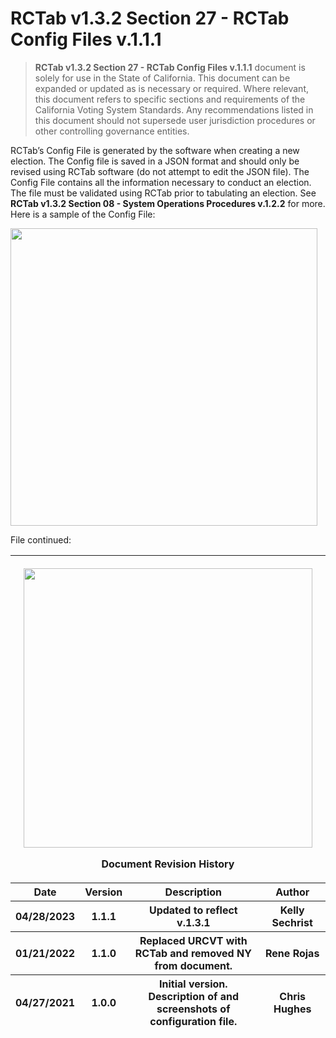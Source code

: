 # RCTab v1.3.2 Section 27 - RCTab Config Files v.1.1.1

> **RCTab v1.3.2 Section 27 - RCTab Config Files v.1.1.1** document is
> solely for use in the State of California. This document can be
> expanded or updated as is necessary or required. Where relevant, this
> document refers to specific sections and requirements of the
> California Voting System Standards. Any recommendations listed in this
> document should not supersede user jurisdiction procedures or other
> controlling governance entities.

RCTab’s Config File is generated by the software when creating a new
election. The Config file is saved in a JSON format and should only be
revised using RCTab software (do not attempt to edit the JSON file). The
Config File contains all the information necessary to conduct an
election. The file must be validated using RCTab prior to tabulating an
election. See **<span class="mark">RCTab v1.3.2 Section 08 - System
Operations Procedures v.1.2.2</span>** for more. Here is a sample of the
Config File:

<img src="../media/image33.png"
style="width:5.11181in;height:4.95907in" />

File continued:

<table>
<colgroup>
<col style="width: 17%" />
<col style="width: 14%" />
<col style="width: 45%" />
<col style="width: 22%" />
</colgroup>
<thead>
<tr class="header">
<th colspan="4"><p><img src="../media/image34.png"
style="width:4.81072in;height:4.65786in" /></p>
<p><strong>Document Revision History</strong></p></th>
</tr>
<tr class="odd">
<th><strong>Date</strong></th>
<th><strong>Version</strong></th>
<th><strong>Description</strong></th>
<th><strong>Author</strong></th>
</tr>
<tr class="header">
<th>04/28/2023</th>
<th>1.1.1</th>
<th>Updated to reflect v.1.3.1</th>
<th>Kelly Sechrist</th>
</tr>
<tr class="odd">
<th>01/21/2022</th>
<th>1.1.0</th>
<th>Replaced URCVT with RCTab and removed NY from document.</th>
<th>Rene Rojas</th>
</tr>
<tr class="header">
<th>04/27/2021</th>
<th>1.0.0</th>
<th>Initial version. Description of and screenshots of configuration
file.</th>
<th>Chris Hughes</th>
</tr>
</thead>
<tbody>
</tbody>
</table>

